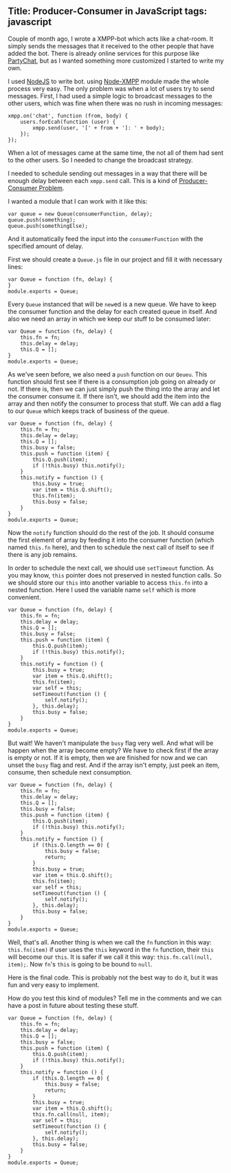 Title: Producer-Consumer in JavaScript
tags: javascript
--------------------------
Couple of month ago, I wrote a XMPP-bot which acts like a chat-room. It simply sends the messages that it received to the other people that have added the bot. There is already online services for this purpose like [PartyChat](http://partych.at), but as I wanted something more customized I started to write my own.

I used [NodeJS](http://www.nodejs.org) to write bot. using [Node-XMPP](https://github.com/node-xmpp/node-xmpp) module made the whole process very easy. The only problem was when a lot of users try to send messages. First, I had used a simple logic to broadcast messages to the other users, which was fine when there was no rush in incoming messages:
```
xmpp.on('chat', function (from, body) {
	users.forEcah(function (user) {
		xmpp.send(user, '[' + from + ']: ' + body);
	});
});
```
When a lot of messages came at the same time, the not all of them had  sent to the other users. So I needed to change the broadcast strategy.

I needed to schedule sending out messages in a way that there will be enough delay between each `xmpp.send` call. This is a kind of [Producer-Consumer Problem](http://en.wikipedia.org/wiki/Producer%E2%80%93consumer_problem).

I wanted a module that I can work with it like this:

```
var queue = new Queue(consumerFunction, delay);
queue.push(something);
queue.push(somethingElse);
```
And it automatically feed the input into the `consumerFunction` with the specified amount of delay.

First we should create a `Queue.js` file in our project and fill it with necessary lines:
```
var Queue = function (fn, delay) {
}
module.exports = Queue;
```
Every `Queue` instanced that will be `new`ed is a new queue. We have to keep the consumer function and the delay for each created queue in itself. And also we need an array in which we keep our stuff to be consumed later:
```
var Queue = function (fn, delay) {
	this.fn = fn;
	this.delay = delay;
	this.Q = [];
}
module.exports = Queue;
```
As we've seen before, we also need a `push` function on our `Qeueu`. This function should first see if there is a consumption job going on already or not. If there is, then we can just simply push the thing into the array and let the consumer consume it. If there isn't, we should add the item into the array and then notify the consumer to process that stuff. We can add a flag to our `Queue` which keeps track of business of the queue.
```
var Queue = function (fn, delay) {
	this.fn = fn;
	this.delay = delay;
	this.Q = [];
	this.busy = false;
	this.push = function (item) {
		this.Q.push(item);
		if (!this.busy) this.notify();
	}
	this.notify = function () {
		this.busy = true;
		var item = this.Q.shift();
		this.fn(item);
		this.busy = false;
	}
}
module.exports = Queue;
```
Now the `notify` function should do the rest of the job. It should consume the first element of array by feeding it into the consumer function (which named `this.fn` here), and then to schedule the next call of itself to see if there is any job remains.

In order to schedule the next call, we should use `setTimeout` function. As you may know, `this` pointer does not preserved in nested function calls. So we should store our `this` into another variable to access `this.fn` into a nested function. Here I used the variable name `self` which is more convenient.
```
var Queue = function (fn, delay) {
	this.fn = fn;
	this.delay = delay;
	this.Q = [];
	this.busy = false;
	this.push = function (item) {
		this.Q.push(item);
		if (!this.busy) this.notify();
	}
	this.notify = function () {
		this.busy = true;
		var item = this.Q.shift();
		this.fn(item);
		var self = this;
		setTimeout(function () {
			self.notify();
		}, this.delay);
		this.busy = false;
	}
}
module.exports = Queue;
```
But wait! We haven't manipulate the `busy` flag very well. And what will be happen when the array become empty? We have to check first if the array is empty or not. If it is empty, then we are finished for now and we can unset the `busy` flag and rest. And if the array isn't empty, just peek an item, consume, then schedule next consumption.
```
var Queue = function (fn, delay) {
	this.fn = fn;
	this.delay = delay;
	this.Q = [];
	this.busy = false;
	this.push = function (item) {
		this.Q.push(item);
		if (!this.busy) this.notify();
	}
	this.notify = function () {
		if (this.Q.length == 0) {
			this.busy = false;
			return;
		}
		this.busy = true;
		var item = this.Q.shift();
		this.fn(item);
		var self = this;
		setTimeout(function () {
			self.notify();
		}, this.delay);
		this.busy = false;
	}
}
module.exports = Queue;
```
Well, that's all. Another thing is when we call the `fn` function in this way: `this.fn(item)` if user uses the `this` keyword in the `fn` function, their `this` will become our `this`. It is safer if we call it this way: `this.fn.call(null, item);`. Now `fn`'s `this` is going to be bound to `null`.

Here is the final code. This is probably not the best way to do it, but it was fun and very easy to implement.

How do you test this kind of modules? Tell me in the comments and we can have a post in future about testing these stuff.
```
var Queue = function (fn, delay) {
	this.fn = fn;
	this.delay = delay;
	this.Q = [];
	this.busy = false;
	this.push = function (item) {
		this.Q.push(item);
		if (!this.busy) this.notify();
	}
	this.notify = function () {
		if (this.Q.length == 0) {
			this.busy = false;
			return;
		}
		this.busy = true;
		var item = this.Q.shift();
		this.fn.call(null, item);
		var self = this;
		setTimeout(function () {
			self.notify();
		}, this.delay);
		this.busy = false;
	}
}
module.exports = Queue;
```

